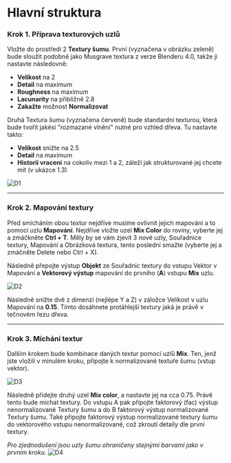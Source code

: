 # Hlavní struktura
### Krok 1. Příprava texturových uzlů
Vložte do prostředí 2 **Textury šumu**. První (vyznačena v obrázku zeleně) bude sloužit podobně jako Musgrave textura z verze Blenderu 4.0, takže ji nastavte následovně:
- **Velikost** na 2
- **Detail** na maximum
- **Roughness** na maximum
- **Lacunarity** na přibližně 2.8
- **Zakažte** možnost **Normalizovat**

Druhá Textura šumu (vyznačena červeně) bude standardní texturou, která bude tvořit jakési "rozmazané vlnění" nutné pro vzhled dřeva. Tu nastavte takto:
- **Velikost** snižte na 2.5
- **Detail** na maximum
- **Historii vracení** na cokoliv mezi 1 a 2, záleží jak strukturované jej chcete mít (v ukázce 1.3)

![D1](https://github.com/user-attachments/assets/fac64d61-c1d0-40b3-ae44-6112a745b713)

---
### Krok 2. Mapování textury
Před smícháním obou textur nejdříve musíme ovlivnit jejich mapování a to pomocí uzlu **Mapování**. Nejdříve vložte uzel **Mix Color** do roviny, vyberte jej a zmáčkněte **Ctrl + T**. Měly by se vám zjevit 3 nové uzly, Souřadnice textury, Mapování a Obrázková textura, tento poslední smažte (vyberte jej a zmáčněte Delete nebo Ctrl + X).

Následně přepojte výstup **Objekt** ze Souřadnic textury do vstupu Vektor v Mapování a **Vektorový výstup** mapování do prvního (**A**) vstupu **Mix** uzlu.

![D2](https://github.com/user-attachments/assets/ccc00af5-d05f-4ad1-a9e2-401bbd88ee19)

Následně snižte dvě z dimenzí (nejlépe Y a Z) v záložce Velikost v uzlu Mapování na **0.15**. Tímto dosáhnete protáhlejší textury jaká je právě v tečnovém řezu dřeva.

---
### Krok 3. Míchání textur
Dalším krokem bude kombinace daných textur pomocí uzlů **Mix**. Ten, jenž jste vložili v minulém kroku, připojte k normalizované textuře šumu (vstup vektor).

![D3](https://github.com/user-attachments/assets/c6bced4c-a6d7-4ae4-965d-7cc1fb0953b3)

Následně přidejte druhý uzel **Mix color**, a nastavte jej na cca 0.75. Právě tento bude míchat textury. Do vstupu A pak připojte faktorový (fac) výstup nenormalizované Textury šumu a do B faktorový výstup normalizované Textury šumu.
Také připojte faktorový výstup normalizované textury šumu do vektorového vstupu nenormalizované, což zkroutí detaily dle první textury.

_Pro zjednodušení jsou uzly šumu ohraničeny stejnými barvami jako v prvním kroku._
![D4](https://github.com/user-attachments/assets/76e9697d-7c9b-4329-98c3-95beced9afb9)

